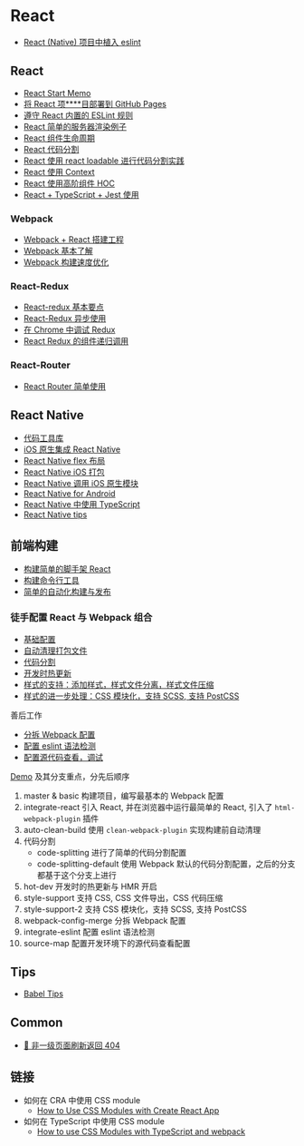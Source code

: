 # React

- [React (Native) 项目中植入 eslint](./react-or-native-with-eslint.md)

## React

- [React Start Memo](./react/react-start-memo.md)
- [将 React 项****目部署到 GitHub Pages](./react/react-github-pages.md)
- [遵守 React 内置的 ESLint 规则](./react/react-eslint-rules.md)
- [React 简单的服务器渲染例子](./react/react-ssr.md)
- [React 组件生命周期](./react/react-life-cycle.md)
- [React 代码分割](./react/react-code-splitting.md)
- [React 使用 react loadable 进行代码分割实践](./react/react-code-splitting-in-action.md)
- [React 使用 Context](./react/react-context.md)
- [React 使用高阶组件 HOC](./react/react-hoc.md)
- [React + TypeScript + Jest 使用](./react/react-typescript-jest.md)

### Webpack

- [Webpack + React 搭建工程](./react/webpack-react-project.md)
- [Webpack 基本了解](./react/webpack-basic.md)
- [Webpack 构建速度优化](./react/webpack-build-optimize.md)

### React-Redux

- [React-redux 基本要点](./react/react-redux-basic.md)
- [React-Redux 异步使用](./react/react-redux-async.md)
- [在 Chrome 中调试 Redux](./react/react-redux-chrome.md)
- [React Redux 的组件递归调用](./react/react-redux-recursive.md)

### React-Router

- [React Router 简单使用](./react/react-router-base.md)

## React Native

- [代码工具库](./react-native/codebase.md)
- [iOS 原生集成 React Native](./react-native/iOS-integrate-react-native.md)
- [React Native flex 布局](./react-native/react-native-flex-layout.md)
- [React Native iOS 打包](./react-native/react-native-packup-ios.md)
- [React Native 调用 iOS 原生模块](./react-native/react-native-invoke-ios-api.md)
- [React Native for Android](./react-native/react-native-for-android.md)
- [React Native 中使用 TypeScript](./react-native/react-native-typescript.md)
- [React Native tips](./react-native/react-native-tips.md)

## 前端构建

- [构建简单的脚手架 React](./react/create-boilerplate.md)
- [构建命令行工具](./react/build-command-line-tool.md)
- [简单的自动化构建与发布](./react/simple-auto-build-publish.md)

### 徒手配置 React 与 Webpack 组合

- [基础配置](./react/webpack-with-react.md)
- [自动清理打包文件](./react/webpack-auto-clean-build.md)
- [代码分割](./react/webpack-code-splitting.md)
- [开发时热更新](./react/webpack-hot-dev.md)
- [样式的支持：添加样式，样式文件分离，样式文件压缩](./react/webpack-style-support.md)
- [样式的进一步处理：CSS 模块化，支持 SCSS, 支持 PostCSS](./react/webpack-style-support-advance.md)

善后工作

- [分拆 Webpack 配置](./react/webpack-config-merge.md)
- [配置 eslint 语法检测](./react/integrate-with-eslint.md)
- [配置源代码查看，调试](./react/integrate-source-map.md)

[Demo](https://github.com/pennyworthit/react-webpack-from-0) 及其分支重点，分先后顺序

1. master & basic 构建项目，编写最基本的 Webpack 配置
2. integrate-react 引入 React, 并在浏览器中运行最简单的 React, 引入了 `html-webpack-plugin` 插件
3. auto-clean-build 使用 `clean-webpack-plugin` 实现构建前自动清理
4. 代码分割
    - code-splitting 进行了简单的代码分割配置
    - code-splitting-default 使用 Webpack 默认的代码分割配置，之后的分支都基于这个分支上进行
5. hot-dev 开发时的热更新与 HMR 开启
6. style-support 支持 CSS, CSS 文件导出，CSS 代码压缩 
7. style-support-2 支持 CSS 模块化，支持 SCSS, 支持 PostCSS
8. webpack-config-merge 分拆 Webpack 配置
9. integrate-eslint 配置 eslint 语法检测
10. source-map 配置开发环境下的源代码查看配置

## Tips

- [Babel Tips](./babel-tips/index.md)

## Common

- [🔧 非一级页面刷新返回 404](./react/refresh-get-404.md)

## 链接

- 如何在 CRA 中使用 CSS module
    - [How to Use CSS Modules with Create React App](https://medium.com/nulogy/how-to-use-css-modules-with-create-react-app-9e44bec2b5c2)
- 如何在 TypeScript 中使用 CSS module
    - [How to use CSS Modules with TypeScript and webpack](https://medium.com/@sapegin/css-modules-with-typescript-and-webpack-6b221ebe5f10)

